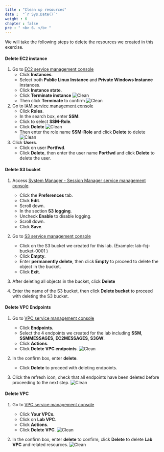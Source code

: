 ```yaml
---
title : "Clean up resources"
date :  "`r Sys.Date()`" 
weight : 6 
chapter : false
pre : " <b> 6. </b> "
---
```


We will take the following steps to delete the resources we created in this exercise.

#### Delete EC2 instance

1. Go to [EC2 service management console](https://console.aws.amazon.com/ec2/v2/home)
      - Click **Instances**.
      - Select both **Public Linux Instance** and **Private Windows Instance** instances.
      - Click **Instance state**.
      - Click **Terminate instance**
![Clean](/images/2/82.png)
      - Then click **Terminate** to confirm
![Clean](/images/2/83.png)
2. Go to [IAM service management console](https://console.aws.amazon.com/iamv2/home#/home)
      - Click **Roles**.
      - In the search box, enter **SSM**.
      - Click to select **SSM-Role**.
      - Click **Delete**
      ![Clean](/images/2/84.png)
      - Then enter the role name **SSM-Role** and click **Delete** to delete 
      ![Clean](/images/2/85.png)
3. Click **Users**.
      - Click on user **Portfwd**.
      - Click **Delete**, then enter the user name **Portfwd** and click **Delete** to delete the user.
#### Delete S3 bucket

1. Access [System Manager - Session Manager service management console](https://console.aws.amazon.com/systems-manager/session-manager).
      - Click the **Preferences** tab.
      - Click **Edit**.
      - Scroll down.
      - In the section **S3 logging**.
      - Uncheck **Enable** to disable logging.
      - Scroll down.
      - Click **Save**.

2. Go to [S3 service management console](https://s3.console.aws.amazon.com/s3/home)
      - Click on the S3 bucket we created for this lab. (Example: lab-fcj-bucket-0001 )
      - Click **Empty**.
      - Enter **permanently delete**, then click **Empty** to proceed to delete the object in the bucket.
      - Click **Exit**.

3. After deleting all objects in the bucket, click **Delete**

4. Enter the name of the S3 bucket, then click **Delete bucket** to proceed with deleting the S3 bucket.

#### Delete VPC Endpoints

1. Go to [VPC service management console](https://console.aws.amazon.com/vpc/home)
      - Click **Endpoints**.
      - Select the 4 endpoints we created for the lab including **SSM**, **SSMMESSAGES**, **EC2MESSAGES**, **S3GW**.
      - Click **Actions**.
      - Click **Delete VPC endpoints**.
![Clean](/images/2/86.png)

2. In the confirm box, enter **delete**.
   - Click **Delete** to proceed with deleting endpoints.

3. Click the refresh icon, check that all endpoints have been deleted before proceeding to the next step.
![Clean](/images/2/87.png)

#### Delete VPC

1. Go to [VPC service management console](https://console.aws.amazon.com/vpc/home)
      - Click **Your VPCs**.
      - Click on **Lab VPC**.
      - Click **Actions**.
      - Click **Delete VPC**.
![Clean](/images/2/88.png)

2. In the confirm box, enter **delete** to confirm, click **Delete** to delete **Lab VPC** and related resources.
![Clean](/images/2/89.png)